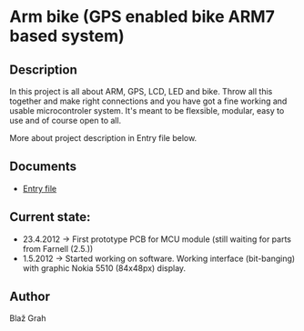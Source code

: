 Arm bike (GPS enabled bike ARM7 based system)
=============================================

Description
-----------

In this project is all about ARM, GPS, LCD, LED and bike. Throw all this together and make right connections and you have got a fine working and usable microcontroler system.
It's meant to be flexsible, modular, easy to use and of course open to all.

More about project description in Entry file below.

Documents
---------

+ [Entry file](https://github.com/blaaz15/Arm-bike/blob/master/project_description.markdown)

Current state:
--------------
+ 23.4.2012 -> First prototype PCB for MCU module (still waiting for parts from Farnell (2.5.))
+  1.5.2012 -> Started working on software. Working interface (bit-banging) with graphic Nokia 5510 (84x48px) display.

Author
------

Blaž Grah